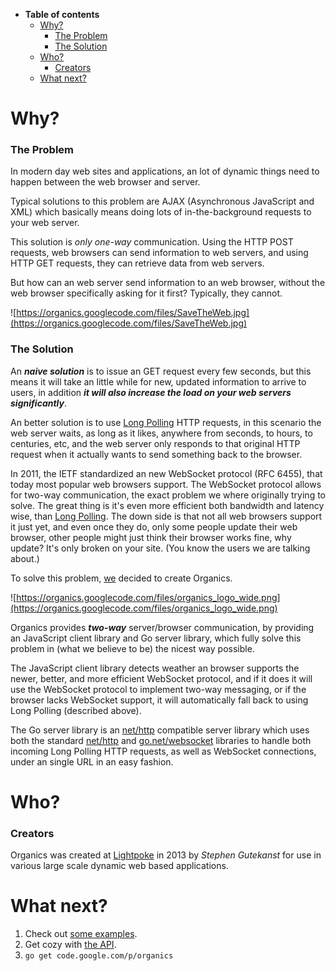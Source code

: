   * **Table of contents**
    * [Why?](General#Why?.md)
      * [The Problem](General#The_Problem.md)
      * [The Solution](General#The_Solution.md)
    * [Who?](General#Who?.md)
      * [Creators](General#Creators.md)
    * [What next?](General#What_next?.md)

# Why? #
### The Problem ###
In modern day web sites and applications, an lot of dynamic things need to happen between the web browser and server.

Typical solutions to this problem are AJAX (Asynchronous JavaScript and XML) which basically means doing lots of in-the-background requests to your web server.

This solution is _only one-way_ communication. Using the HTTP POST requests, web browsers can send information to web servers, and using HTTP GET requests, they can retrieve data from web servers.

But how can an web server send information to an web browser, without the web browser specifically asking for it first? Typically, they cannot.

![https://organics.googlecode.com/files/SaveTheWeb.jpg](https://organics.googlecode.com/files/SaveTheWeb.jpg)

### The Solution ###
An **_naive solution_** is to issue an GET request every few seconds, but this means it will take an little while for new, updated information to arrive to users, in addition **_it will also increase the load on your web servers significantly_**.

An better solution is to use [Long Polling](http://en.wikipedia.org/wiki/Push_technology#Long_polling) HTTP requests, in this scenario the web server waits, as long as it likes, anywhere from seconds, to hours, to centuries, etc, and the web server only responds to that original HTTP request when it actually wants to send something back to the browser.

In 2011, the IETF standardized an new WebSocket protocol (RFC 6455), that today most popular web browsers support. The WebSocket protocol allows for two-way communication, the exact problem we where originally trying to solve. The great thing is it's even more efficient both bandwidth and latency wise, than [Long Polling](http://en.wikipedia.org/wiki/Push_technology#Long_polling). The down side is that not all web browsers support it just yet, and even once they do, only some people update their web browser, other people might just think their browser works fine, why update? It's only broken on your site. (You know the users we are talking about.)

To solve this problem, [we](http://www.lightpoke.com) decided to create Organics.

![https://organics.googlecode.com/files/organics_logo_wide.png](https://organics.googlecode.com/files/organics_logo_wide.png)

Organics provides **_two-way_** server/browser communication, by providing an JavaScript client library and Go server library, which fully solve this problem in (what we believe to be) the nicest way possible.

The JavaScript client library detects weather an browser supports the newer, better, and more efficient WebSocket protocol, and if it does it will use the WebSocket protocol to implement two-way messaging, or if the browser lacks WebSocket support, it will automatically fall back to using Long Polling (described above).

The Go server library is an [net/http](http://golang.org/pkg/net/http/) compatible server library which uses both the standard [net/http](http://golang.org/pkg/net/http/) and [go.net/websocket](https://code.google.com/p/go/source/browse/?repo=net#hg%2Fwebsocket) libraries to handle both incoming Long Polling HTTP requests, as well as WebSocket connections, under an single URL in an easy fashion.

# Who? #
### Creators ###
Organics was created at [Lightpoke](http://www.lightpoke.com) in 2013 by _Stephen Gutekanst_ for use in various large scale dynamic web based applications.

# What next? #
  1. Check out [some examples](Examples.md).
  1. Get cozy with [the API](API.md).
  1. `go get code.google.com/p/organics`